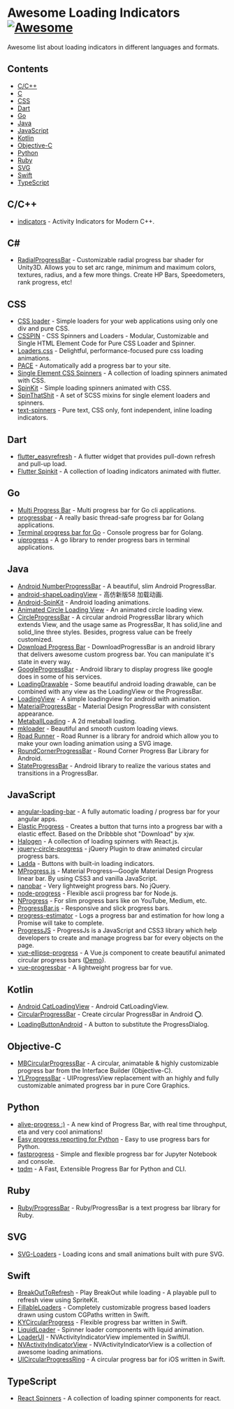 # Awesome Loading Indicators [![Awesome](https://awesome.re/badge.svg)](https://awesome.re)

Awesome list about loading indicators in different languages and formats.

## Contents <!-- omit in toc -->

* [C/C++](#cc)
* [C](#c)
* [CSS](#css)
* [Dart](#dart)
* [Go](#go)
* [Java](#java)
* [JavaScript](#javascript)
* [Kotlin](#kotlin)
* [Objective-C](#objective-c)
* [Python](#python)
* [Ruby](#ruby)
* [SVG](#svg)
* [Swift](#swift)
* [TypeScript](#typescript)

## C/C++

* [indicators](https://github.com/p-ranav/indicators) - Activity Indicators for Modern C++.

## C#

* [RadialProgressBar](https://github.com/AdultLink/RadialProgressBar) - Customizable radial progress bar shader for Unity3D. Allows you to set arc range, minimum and maximum colors, textures, radius, and a few more things. Create HP Bars, Speedometers, rank progress, etc!

## CSS

* [CSS loader](https://github.com/raphaelfabeni/css-loader) - Simple loaders for your web applications using only one div and pure CSS.
* [CSSPIN](https://github.com/webkul/csspin) - CSS Spinners and Loaders - Modular, Customizable and Single HTML Element Code for Pure CSS Loader and Spinner.
* [Loaders.css](https://github.com/ConnorAtherton/loaders.css) - Delightful, performance-focused pure css loading animations.
* [PACE](https://github.com/CodeByZach/pace) - Automatically add a progress bar to your site.
* [Single Element CSS Spinners](https://github.com/lukehaas/css-loaders) - A collection of loading spinners animated with CSS.
* [SpinKit](https://github.com/tobiasahlin/SpinKit) - Simple loading spinners animated with CSS.
* [SpinThatShit](https://github.com/MatejKustec/SpinThatShit) - A set of SCSS mixins for single element loaders and spinners.
* [text-spinners](https://github.com/maxbeier/text-spinners) - Pure text, CSS only, font independent, inline loading indicators.

## Dart

* [flutter_easyrefresh](https://github.com/xuelongqy/flutter_easyrefresh) - A flutter widget that provides pull-down refresh and pull-up load.
* [Flutter Spinkit](https://github.com/jogboms/flutter_spinkit) - A collection of loading indicators animated with flutter.

## Go

* [Multi Progress Bar](https://github.com/vbauerster/mpb) - Multi progress bar for Go cli applications.
* [progressbar](https://github.com/schollz/progressbar) - A really basic thread-safe progress bar for Golang applications.
* [Terminal progress bar for Go](https://github.com/cheggaaa/pb) - Console progress bar for Golang.
* [uiprogress](https://github.com/gosuri/uiprogress) - A go library to render progress bars in terminal applications.

## Java

* [Android NumberProgressBar](https://github.com/daimajia/NumberProgressBar) - A beautiful, slim Android ProgressBar.
* [android-shapeLoadingView](https://github.com/zzz40500/android-shapeLoadingView) - 高仿新版58 加载动画.
* [Android-SpinKit](https://github.com/ybq/Android-SpinKit) - Android loading animations.
* [Animated Circle Loading View](https://github.com/jlmd/AnimatedCircleLoadingView) - An animated circle loading view.
* [CircleProgressBar](https://github.com/dinuscxj/CircleProgressBar) - A circular android ProgressBar library which extends View, and the usage same as ProgressBar, It has solid,line and solid_line three styles. Besides, progress value can be freely customized.
* [Download Progress Bar](https://github.com/panwrona/DownloadProgressBar) - DownloadProgressBar is an android library that delivers awesome custom progress bar. You can manipulate it's state in every way.
* [GoogleProgressBar](https://github.com/jpardogo/GoogleProgressBar) - Android library to display progress like google does in some of his services.
* [LoadingDrawable](https://github.com/dinuscxj/LoadingDrawable) - Some beautiful android loading drawable, can be combined with any view as the LoadingView or the ProgressBar.
* [LoadingView](https://github.com/ldoublem/LoadingView) - A simple loadingview for android with animation.
* [MaterialProgressBar](https://github.com/zhanghai/MaterialProgressBar) - Material Design ProgressBar with consistent appearance.
* [MetaballLoading](https://github.com/dodola/MetaballLoading) - A 2d metaball loading.
* [mkloader](https://github.com/nntuyen/mkloader) - Beautiful and smooth custom loading views.
* [Road Runner](https://github.com/glomadrian/RoadRunner) - Road Runner is a library for android which allow you to make your own loading animation using a SVG image.
* [RoundCornerProgressBar](https://github.com/akexorcist/RoundCornerProgressBar) - Round Corner Progress Bar Library for Android.
* [StateProgressBar](https://github.com/kofigyan/StateProgressBar) - Android library to realize the various states and transitions in a ProgressBar.

## JavaScript

* [angular-loading-bar](https://github.com/chieffancypants/angular-loading-bar) - A fully automatic loading / progress bar for your angular apps.
* [Elastic Progress](https://github.com/codrops/ElasticProgress) - Creates a button that turns into a progress bar with a elastic effect. Based on the Dribbble shot "Download" by xjw.
* [Halogen](https://github.com/yuanyan/halogen) - A collection of loading spinners with React.js.
* [jquery-circle-progress](https://github.com/kottenator/jquery-circle-progress) - jQuery Plugin to draw animated circular progress bars.
* [Ladda](https://github.com/hakimel/Ladda) - Buttons with built-in loading indicators.
* [MProgress.js](https://github.com/lightningtgc/MProgress.js) - Material Progress—Google Material Design Progress linear bar. By using CSS3 and vanilla JavaScript.
* [nanobar](https://github.com/jacoborus/nanobar) - Very lightweight progress bars. No jQuery.
* [node-progress](https://github.com/visionmedia/node-progress) - Flexible ascii progress bar for Node.js.
* [NProgress](https://github.com/rstacruz/nprogress) - For slim progress bars like on YouTube, Medium, etc.
* [ProgressBar.js](https://github.com/kimmobrunfeldt/progressbar.js) - Responsive and slick progress bars.
* [progress-estimator](https://github.com/bvaughn/progress-estimator) - Logs a progress bar and estimation for how long a Promise will take to complete.
* [ProgressJS](https://github.com/usablica/progress.js) - ProgressJs is a JavaScript and CSS3 library which help developers to create and manage progress bar for every objects on the page.
* [vue-ellipse-progress](https://github.com/setaman/vue-ellipse-progress) - A Vue.js component to create beautiful animated circular progress bars ([Demo](https://vue-ellipse-progress-demo.netlify.com/)).
* [vue-progressbar](https://github.com/hilongjw/vue-progressbar) - A lightweight progress bar for vue.

## Kotlin

* [Android CatLoadingView](https://github.com/Rogero0o/CatLoadingView) - Android CatLoadingView.
* [CircularProgressBar](https://github.com/lopspower/CircularProgressBar) - Create circular ProgressBar in Android ⭕.
* [LoadingButtonAndroid](https://github.com/leandroBorgesFerreira/LoadingButtonAndroid) - A button to substitute the ProgressDialog.

## Objective-C

* [MBCircularProgressBar](https://github.com/MatiBot/MBCircularProgressBar) - A circular, animatable & highly customizable progress bar from the Interface Builder (Objective-C).
* [YLProgressBar](https://github.com/yannickl/YLProgressBar) - UIProgressView replacement with an highly and fully customizable animated progress bar in pure Core Graphics.

## Python

* [alive-progress :)](https://github.com/rsalmei/alive-progress) - A new kind of Progress Bar, with real time throughput, eta and very cool animations!
* [Easy progress reporting for Python](https://github.com/verigak/progress) - Easy to use progress bars for Python.
* [fastprogress](https://github.com/fastai/fastprogress) - Simple and flexible progress bar for Jupyter Notebook and console.
* [tqdm](https://github.com/tqdm/tqdm) - A Fast, Extensible Progress Bar for Python and CLI.

## Ruby

* [Ruby/ProgressBar](https://github.com/jfelchner/ruby-progressbar) - Ruby/ProgressBar is a text progress bar library for Ruby.

## SVG

* [SVG-Loaders](https://github.com/SamHerbert/SVG-Loaders) - Loading icons and small animations built with pure SVG.

## Swift

* [BreakOutToRefresh](https://github.com/dasdom/BreakOutToRefresh) - Play BreakOut while loading - A playable pull to refresh view using SpriteKit.
* [FillableLoaders](https://github.com/polqf/FillableLoaders) - Completely customizable progress based loaders drawn using custom CGPaths written in Swift.
* [KYCircularProgress](https://github.com/kentya6/KYCircularProgress) - Flexible progress bar written in Swift.
* [LiquidLoader](https://github.com/yoavlt/LiquidLoader) - Spinner loader components with liquid animation.
* [LoaderUI](https://github.com/ninjaprox/LoaderUI) - NVActivityIndicatorView implemented in SwiftUI.
* [NVActivityIndicatorView](https://github.com/ninjaprox/NVActivityIndicatorView) - NVActivityIndicatorView is a collection of awesome loading animations.
* [UICircularProgressRing](https://github.com/luispadron/UICircularProgressRing) - A circular progress bar for iOS written in Swift.

## TypeScript

* [React Spinners](https://github.com/davidhu2000/react-spinners) - A collection of loading spinner components for react.

